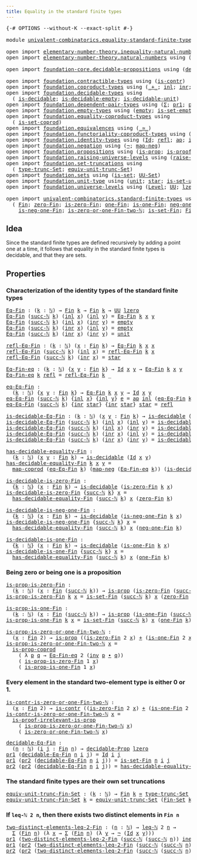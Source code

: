 ```yaml
---
title: Equality in the standard finite types
---
```


<pre class="Agda"><a id="63" class="Symbol">{-#</a> <a id="67" class="Keyword">OPTIONS</a> <a id="75" class="Pragma">--without-K</a> <a id="87" class="Pragma">--exact-split</a> <a id="101" class="Symbol">#-}</a>

<a id="106" class="Keyword">module</a> <a id="113" href="univalent-combinatorics.equality-standard-finite-types.html" class="Module">univalent-combinatorics.equality-standard-finite-types</a> <a id="168" class="Keyword">where</a>

<a id="175" class="Keyword">open</a> <a id="180" class="Keyword">import</a> <a id="187" href="elementary-number-theory.inequality-natural-numbers.html" class="Module">elementary-number-theory.inequality-natural-numbers</a> <a id="239" class="Keyword">using</a> <a id="245" class="Symbol">(</a><a id="246" href="elementary-number-theory.inequality-natural-numbers.html#1662" class="Function">leq-ℕ</a><a id="251" class="Symbol">)</a>
<a id="253" class="Keyword">open</a> <a id="258" class="Keyword">import</a> <a id="265" href="elementary-number-theory.natural-numbers.html" class="Module">elementary-number-theory.natural-numbers</a> <a id="306" class="Keyword">using</a> <a id="312" class="Symbol">(</a><a id="313" href="elementary-number-theory.natural-numbers.html#1530" class="Datatype">ℕ</a><a id="314" class="Symbol">;</a> <a id="316" href="elementary-number-theory.natural-numbers.html#1551" class="InductiveConstructor">zero-ℕ</a><a id="322" class="Symbol">;</a> <a id="324" href="elementary-number-theory.natural-numbers.html#1564" class="InductiveConstructor">succ-ℕ</a><a id="330" class="Symbol">)</a>

<a id="333" class="Keyword">open</a> <a id="338" class="Keyword">import</a> <a id="345" href="foundation-core.decidable-propositions.html" class="Module">foundation-core.decidable-propositions</a> <a id="384" class="Keyword">using</a> <a id="390" class="Symbol">(</a><a id="391" href="foundation-core.decidable-propositions.html#646" class="Function">decidable-Prop</a><a id="405" class="Symbol">)</a>

<a id="408" class="Keyword">open</a> <a id="413" class="Keyword">import</a> <a id="420" href="foundation.contractible-types.html" class="Module">foundation.contractible-types</a> <a id="450" class="Keyword">using</a> <a id="456" class="Symbol">(</a><a id="457" href="foundation-core.contractible-types.html#1006" class="Function">is-contr</a><a id="465" class="Symbol">)</a>
<a id="467" class="Keyword">open</a> <a id="472" class="Keyword">import</a> <a id="479" href="foundation.coproduct-types.html" class="Module">foundation.coproduct-types</a> <a id="506" class="Keyword">using</a> <a id="512" class="Symbol">(</a><a id="513" href="foundation.coproduct-types.html#1182" class="Datatype Operator">_+_</a><a id="516" class="Symbol">;</a> <a id="518" href="foundation.coproduct-types.html#1250" class="InductiveConstructor">inl</a><a id="521" class="Symbol">;</a> <a id="523" href="foundation.coproduct-types.html#1268" class="InductiveConstructor">inr</a><a id="526" class="Symbol">;</a> <a id="528" href="foundation.coproduct-types.html#5785" class="Function">is-prop-coprod</a><a id="542" class="Symbol">;</a> <a id="544" href="foundation.coproduct-types.html#2611" class="Function">neq-inr-inl</a><a id="555" class="Symbol">)</a>
<a id="557" class="Keyword">open</a> <a id="562" class="Keyword">import</a> <a id="569" href="foundation.decidable-types.html" class="Module">foundation.decidable-types</a> <a id="596" class="Keyword">using</a>
  <a id="604" class="Symbol">(</a> <a id="606" href="foundation.decidable-types.html#1915" class="Function">is-decidable</a><a id="618" class="Symbol">;</a> <a id="620" href="foundation.decidable-types.html#2804" class="Function">is-decidable-empty</a><a id="638" class="Symbol">;</a> <a id="640" href="foundation.decidable-types.html#2736" class="Function">is-decidable-unit</a><a id="657" class="Symbol">)</a>
<a id="659" class="Keyword">open</a> <a id="664" class="Keyword">import</a> <a id="671" href="foundation.dependent-pair-types.html" class="Module">foundation.dependent-pair-types</a> <a id="703" class="Keyword">using</a> <a id="709" class="Symbol">(</a><a id="710" href="foundation-core.dependent-pair-types.html#515" class="Record">Σ</a><a id="711" class="Symbol">;</a> <a id="713" href="foundation-core.dependent-pair-types.html#605" class="Field">pr1</a><a id="716" class="Symbol">;</a> <a id="718" href="foundation-core.dependent-pair-types.html#617" class="Field">pr2</a><a id="721" class="Symbol">)</a>
<a id="723" class="Keyword">open</a> <a id="728" class="Keyword">import</a> <a id="735" href="foundation.empty-types.html" class="Module">foundation.empty-types</a> <a id="758" class="Keyword">using</a> <a id="764" class="Symbol">(</a><a id="765" href="foundation-core.empty-types.html#1057" class="Datatype">empty</a><a id="770" class="Symbol">;</a> <a id="772" href="foundation-core.empty-types.html#2550" class="Function">is-set-empty</a><a id="784" class="Symbol">)</a>
<a id="786" class="Keyword">open</a> <a id="791" class="Keyword">import</a> <a id="798" href="foundation.equality-coproduct-types.html" class="Module">foundation.equality-coproduct-types</a> <a id="834" class="Keyword">using</a>
  <a id="842" class="Symbol">(</a> <a id="844" href="foundation.equality-coproduct-types.html#11062" class="Function">is-set-coprod</a><a id="857" class="Symbol">)</a>
<a id="859" class="Keyword">open</a> <a id="864" class="Keyword">import</a> <a id="871" href="foundation.equivalences.html" class="Module">foundation.equivalences</a> <a id="895" class="Keyword">using</a> <a id="901" class="Symbol">(</a><a id="902" href="foundation-core.equivalences.html#1621" class="Function Operator">_≃_</a><a id="905" class="Symbol">)</a>
<a id="907" class="Keyword">open</a> <a id="912" class="Keyword">import</a> <a id="919" href="foundation.functoriality-coproduct-types.html" class="Module">foundation.functoriality-coproduct-types</a> <a id="960" class="Keyword">using</a> <a id="966" class="Symbol">(</a><a id="967" href="foundation.functoriality-coproduct-types.html#2073" class="Function">map-coprod</a><a id="977" class="Symbol">)</a>
<a id="979" class="Keyword">open</a> <a id="984" class="Keyword">import</a> <a id="991" href="foundation.identity-types.html" class="Module">foundation.identity-types</a> <a id="1017" class="Keyword">using</a> <a id="1023" class="Symbol">(</a><a id="1024" href="foundation-core.identity-types.html#1767" class="Datatype">Id</a><a id="1026" class="Symbol">;</a> <a id="1028" href="foundation-core.identity-types.html#1820" class="InductiveConstructor">refl</a><a id="1032" class="Symbol">;</a> <a id="1034" href="foundation-core.identity-types.html#4003" class="Function">ap</a><a id="1036" class="Symbol">;</a> <a id="1038" href="foundation-core.identity-types.html#2729" class="Function">inv</a><a id="1041" class="Symbol">;</a> <a id="1043" href="foundation-core.identity-types.html#2425" class="Function Operator">_∙_</a><a id="1046" class="Symbol">)</a>
<a id="1048" class="Keyword">open</a> <a id="1053" class="Keyword">import</a> <a id="1060" href="foundation.negation.html" class="Module">foundation.negation</a> <a id="1080" class="Keyword">using</a> <a id="1086" class="Symbol">(</a><a id="1087" href="foundation-core.negation.html#465" class="Function">¬</a><a id="1088" class="Symbol">;</a> <a id="1090" href="foundation-core.negation.html#512" class="Function">map-neg</a><a id="1097" class="Symbol">)</a>
<a id="1099" class="Keyword">open</a> <a id="1104" class="Keyword">import</a> <a id="1111" href="foundation.propositions.html" class="Module">foundation.propositions</a> <a id="1135" class="Keyword">using</a> <a id="1141" class="Symbol">(</a><a id="1142" href="foundation-core.propositions.html#1309" class="Function">is-prop</a><a id="1149" class="Symbol">;</a> <a id="1151" href="foundation-core.propositions.html#3047" class="Function">is-proof-irrelevant-is-prop</a><a id="1178" class="Symbol">)</a>
<a id="1180" class="Keyword">open</a> <a id="1185" class="Keyword">import</a> <a id="1192" href="foundation.raising-universe-levels.html" class="Module">foundation.raising-universe-levels</a> <a id="1227" class="Keyword">using</a> <a id="1233" class="Symbol">(</a><a id="1234" href="foundation.raising-universe-levels.html#2149" class="Function">raise-Set</a><a id="1243" class="Symbol">)</a>
<a id="1245" class="Keyword">open</a> <a id="1250" class="Keyword">import</a> <a id="1257" href="foundation.set-truncations.html" class="Module">foundation.set-truncations</a> <a id="1284" class="Keyword">using</a>
  <a id="1292" class="Symbol">(</a> <a id="1294" href="foundation.set-truncations.html#4010" class="Function">type-trunc-Set</a><a id="1308" class="Symbol">;</a> <a id="1310" href="foundation.set-truncations.html#14197" class="Function">equiv-unit-trunc-Set</a><a id="1330" class="Symbol">)</a>
<a id="1332" class="Keyword">open</a> <a id="1337" class="Keyword">import</a> <a id="1344" href="foundation.sets.html" class="Module">foundation.sets</a> <a id="1360" class="Keyword">using</a> <a id="1366" class="Symbol">(</a><a id="1367" href="foundation-core.sets.html#1113" class="Function">is-set</a><a id="1373" class="Symbol">;</a> <a id="1375" href="foundation-core.sets.html#1190" class="Function">UU-Set</a><a id="1381" class="Symbol">)</a>
<a id="1383" class="Keyword">open</a> <a id="1388" class="Keyword">import</a> <a id="1395" href="foundation.unit-type.html" class="Module">foundation.unit-type</a> <a id="1416" class="Keyword">using</a> <a id="1422" class="Symbol">(</a><a id="1423" href="foundation.unit-type.html#1084" class="Datatype">unit</a><a id="1427" class="Symbol">;</a> <a id="1429" href="foundation.unit-type.html#1108" class="InductiveConstructor">star</a><a id="1433" class="Symbol">;</a> <a id="1435" href="foundation.unit-type.html#3103" class="Function">is-set-unit</a><a id="1446" class="Symbol">)</a>
<a id="1448" class="Keyword">open</a> <a id="1453" class="Keyword">import</a> <a id="1460" href="foundation.universe-levels.html" class="Module">foundation.universe-levels</a> <a id="1487" class="Keyword">using</a> <a id="1493" class="Symbol">(</a><a id="1494" href="Agda.Primitive.html#597" class="Postulate">Level</a><a id="1499" class="Symbol">;</a> <a id="1501" href="foundation-core.universe-levels.html#235" class="Primitive">UU</a><a id="1503" class="Symbol">;</a> <a id="1505" href="Agda.Primitive.html#764" class="Primitive">lzero</a><a id="1510" class="Symbol">)</a>

<a id="1513" class="Keyword">open</a> <a id="1518" class="Keyword">import</a> <a id="1525" href="univalent-combinatorics.standard-finite-types.html" class="Module">univalent-combinatorics.standard-finite-types</a> <a id="1571" class="Keyword">using</a>
  <a id="1579" class="Symbol">(</a> <a id="1581" href="univalent-combinatorics.standard-finite-types.html#2393" class="Function">Fin</a><a id="1584" class="Symbol">;</a> <a id="1586" href="univalent-combinatorics.standard-finite-types.html#6792" class="Function">zero-Fin</a><a id="1594" class="Symbol">;</a> <a id="1596" href="univalent-combinatorics.standard-finite-types.html#6895" class="Function">is-zero-Fin</a><a id="1607" class="Symbol">;</a> <a id="1609" href="univalent-combinatorics.standard-finite-types.html#8190" class="Function">one-Fin</a><a id="1616" class="Symbol">;</a> <a id="1618" href="univalent-combinatorics.standard-finite-types.html#8271" class="Function">is-one-Fin</a><a id="1628" class="Symbol">;</a> <a id="1630" href="univalent-combinatorics.standard-finite-types.html#2712" class="Function">neg-one-Fin</a><a id="1641" class="Symbol">;</a>
    <a id="1647" href="univalent-combinatorics.standard-finite-types.html#2777" class="Function">is-neg-one-Fin</a><a id="1661" class="Symbol">;</a> <a id="1663" href="univalent-combinatorics.standard-finite-types.html#8355" class="Function">is-zero-or-one-Fin-two-ℕ</a><a id="1687" class="Symbol">;</a> <a id="1689" href="univalent-combinatorics.standard-finite-types.html#2442" class="Function">is-set-Fin</a><a id="1699" class="Symbol">;</a> <a id="1701" href="univalent-combinatorics.standard-finite-types.html#2285" class="Function">Fin-Set</a><a id="1708" class="Symbol">)</a>
</pre>
## Idea

Since the standard finite types are defined recursively by adding a point one at a time, it follows that equality in the standard finite types is decidable, and that they are sets.

## Properties

### Characterization of the identity types of the standard finite types

<pre class="Agda"><a id="Eq-Fin"></a><a id="2002" href="univalent-combinatorics.equality-standard-finite-types.html#2002" class="Function">Eq-Fin</a> <a id="2009" class="Symbol">:</a> <a id="2011" class="Symbol">(</a><a id="2012" href="univalent-combinatorics.equality-standard-finite-types.html#2012" class="Bound">k</a> <a id="2014" class="Symbol">:</a> <a id="2016" href="elementary-number-theory.natural-numbers.html#1530" class="Datatype">ℕ</a><a id="2017" class="Symbol">)</a> <a id="2019" class="Symbol">→</a> <a id="2021" href="univalent-combinatorics.standard-finite-types.html#2393" class="Function">Fin</a> <a id="2025" href="univalent-combinatorics.equality-standard-finite-types.html#2012" class="Bound">k</a> <a id="2027" class="Symbol">→</a> <a id="2029" href="univalent-combinatorics.standard-finite-types.html#2393" class="Function">Fin</a> <a id="2033" href="univalent-combinatorics.equality-standard-finite-types.html#2012" class="Bound">k</a> <a id="2035" class="Symbol">→</a> <a id="2037" href="foundation-core.universe-levels.html#235" class="Primitive">UU</a> <a id="2040" href="Agda.Primitive.html#764" class="Primitive">lzero</a>
<a id="2046" href="univalent-combinatorics.equality-standard-finite-types.html#2002" class="Function">Eq-Fin</a> <a id="2053" class="Symbol">(</a><a id="2054" href="elementary-number-theory.natural-numbers.html#1564" class="InductiveConstructor">succ-ℕ</a> <a id="2061" href="univalent-combinatorics.equality-standard-finite-types.html#2061" class="Bound">k</a><a id="2062" class="Symbol">)</a> <a id="2064" class="Symbol">(</a><a id="2065" href="foundation.coproduct-types.html#1250" class="InductiveConstructor">inl</a> <a id="2069" href="univalent-combinatorics.equality-standard-finite-types.html#2069" class="Bound">x</a><a id="2070" class="Symbol">)</a> <a id="2072" class="Symbol">(</a><a id="2073" href="foundation.coproduct-types.html#1250" class="InductiveConstructor">inl</a> <a id="2077" href="univalent-combinatorics.equality-standard-finite-types.html#2077" class="Bound">y</a><a id="2078" class="Symbol">)</a> <a id="2080" class="Symbol">=</a> <a id="2082" href="univalent-combinatorics.equality-standard-finite-types.html#2002" class="Function">Eq-Fin</a> <a id="2089" href="univalent-combinatorics.equality-standard-finite-types.html#2061" class="Bound">k</a> <a id="2091" href="univalent-combinatorics.equality-standard-finite-types.html#2069" class="Bound">x</a> <a id="2093" href="univalent-combinatorics.equality-standard-finite-types.html#2077" class="Bound">y</a>
<a id="2095" href="univalent-combinatorics.equality-standard-finite-types.html#2002" class="Function">Eq-Fin</a> <a id="2102" class="Symbol">(</a><a id="2103" href="elementary-number-theory.natural-numbers.html#1564" class="InductiveConstructor">succ-ℕ</a> <a id="2110" href="univalent-combinatorics.equality-standard-finite-types.html#2110" class="Bound">k</a><a id="2111" class="Symbol">)</a> <a id="2113" class="Symbol">(</a><a id="2114" href="foundation.coproduct-types.html#1250" class="InductiveConstructor">inl</a> <a id="2118" href="univalent-combinatorics.equality-standard-finite-types.html#2118" class="Bound">x</a><a id="2119" class="Symbol">)</a> <a id="2121" class="Symbol">(</a><a id="2122" href="foundation.coproduct-types.html#1268" class="InductiveConstructor">inr</a> <a id="2126" href="univalent-combinatorics.equality-standard-finite-types.html#2126" class="Bound">y</a><a id="2127" class="Symbol">)</a> <a id="2129" class="Symbol">=</a> <a id="2131" href="foundation-core.empty-types.html#1057" class="Datatype">empty</a>
<a id="2137" href="univalent-combinatorics.equality-standard-finite-types.html#2002" class="Function">Eq-Fin</a> <a id="2144" class="Symbol">(</a><a id="2145" href="elementary-number-theory.natural-numbers.html#1564" class="InductiveConstructor">succ-ℕ</a> <a id="2152" href="univalent-combinatorics.equality-standard-finite-types.html#2152" class="Bound">k</a><a id="2153" class="Symbol">)</a> <a id="2155" class="Symbol">(</a><a id="2156" href="foundation.coproduct-types.html#1268" class="InductiveConstructor">inr</a> <a id="2160" href="univalent-combinatorics.equality-standard-finite-types.html#2160" class="Bound">x</a><a id="2161" class="Symbol">)</a> <a id="2163" class="Symbol">(</a><a id="2164" href="foundation.coproduct-types.html#1250" class="InductiveConstructor">inl</a> <a id="2168" href="univalent-combinatorics.equality-standard-finite-types.html#2168" class="Bound">y</a><a id="2169" class="Symbol">)</a> <a id="2171" class="Symbol">=</a> <a id="2173" href="foundation-core.empty-types.html#1057" class="Datatype">empty</a>
<a id="2179" href="univalent-combinatorics.equality-standard-finite-types.html#2002" class="Function">Eq-Fin</a> <a id="2186" class="Symbol">(</a><a id="2187" href="elementary-number-theory.natural-numbers.html#1564" class="InductiveConstructor">succ-ℕ</a> <a id="2194" href="univalent-combinatorics.equality-standard-finite-types.html#2194" class="Bound">k</a><a id="2195" class="Symbol">)</a> <a id="2197" class="Symbol">(</a><a id="2198" href="foundation.coproduct-types.html#1268" class="InductiveConstructor">inr</a> <a id="2202" href="univalent-combinatorics.equality-standard-finite-types.html#2202" class="Bound">x</a><a id="2203" class="Symbol">)</a> <a id="2205" class="Symbol">(</a><a id="2206" href="foundation.coproduct-types.html#1268" class="InductiveConstructor">inr</a> <a id="2210" href="univalent-combinatorics.equality-standard-finite-types.html#2210" class="Bound">y</a><a id="2211" class="Symbol">)</a> <a id="2213" class="Symbol">=</a> <a id="2215" href="foundation.unit-type.html#1084" class="Datatype">unit</a>

<a id="refl-Eq-Fin"></a><a id="2221" href="univalent-combinatorics.equality-standard-finite-types.html#2221" class="Function">refl-Eq-Fin</a> <a id="2233" class="Symbol">:</a> <a id="2235" class="Symbol">(</a><a id="2236" href="univalent-combinatorics.equality-standard-finite-types.html#2236" class="Bound">k</a> <a id="2238" class="Symbol">:</a> <a id="2240" href="elementary-number-theory.natural-numbers.html#1530" class="Datatype">ℕ</a><a id="2241" class="Symbol">)</a> <a id="2243" class="Symbol">(</a><a id="2244" href="univalent-combinatorics.equality-standard-finite-types.html#2244" class="Bound">x</a> <a id="2246" class="Symbol">:</a> <a id="2248" href="univalent-combinatorics.standard-finite-types.html#2393" class="Function">Fin</a> <a id="2252" href="univalent-combinatorics.equality-standard-finite-types.html#2236" class="Bound">k</a><a id="2253" class="Symbol">)</a> <a id="2255" class="Symbol">→</a> <a id="2257" href="univalent-combinatorics.equality-standard-finite-types.html#2002" class="Function">Eq-Fin</a> <a id="2264" href="univalent-combinatorics.equality-standard-finite-types.html#2236" class="Bound">k</a> <a id="2266" href="univalent-combinatorics.equality-standard-finite-types.html#2244" class="Bound">x</a> <a id="2268" href="univalent-combinatorics.equality-standard-finite-types.html#2244" class="Bound">x</a>
<a id="2270" href="univalent-combinatorics.equality-standard-finite-types.html#2221" class="Function">refl-Eq-Fin</a> <a id="2282" class="Symbol">(</a><a id="2283" href="elementary-number-theory.natural-numbers.html#1564" class="InductiveConstructor">succ-ℕ</a> <a id="2290" href="univalent-combinatorics.equality-standard-finite-types.html#2290" class="Bound">k</a><a id="2291" class="Symbol">)</a> <a id="2293" class="Symbol">(</a><a id="2294" href="foundation.coproduct-types.html#1250" class="InductiveConstructor">inl</a> <a id="2298" href="univalent-combinatorics.equality-standard-finite-types.html#2298" class="Bound">x</a><a id="2299" class="Symbol">)</a> <a id="2301" class="Symbol">=</a> <a id="2303" href="univalent-combinatorics.equality-standard-finite-types.html#2221" class="Function">refl-Eq-Fin</a> <a id="2315" href="univalent-combinatorics.equality-standard-finite-types.html#2290" class="Bound">k</a> <a id="2317" href="univalent-combinatorics.equality-standard-finite-types.html#2298" class="Bound">x</a>
<a id="2319" href="univalent-combinatorics.equality-standard-finite-types.html#2221" class="Function">refl-Eq-Fin</a> <a id="2331" class="Symbol">(</a><a id="2332" href="elementary-number-theory.natural-numbers.html#1564" class="InductiveConstructor">succ-ℕ</a> <a id="2339" href="univalent-combinatorics.equality-standard-finite-types.html#2339" class="Bound">k</a><a id="2340" class="Symbol">)</a> <a id="2342" class="Symbol">(</a><a id="2343" href="foundation.coproduct-types.html#1268" class="InductiveConstructor">inr</a> <a id="2347" href="univalent-combinatorics.equality-standard-finite-types.html#2347" class="Bound">x</a><a id="2348" class="Symbol">)</a> <a id="2350" class="Symbol">=</a> <a id="2352" href="foundation.unit-type.html#1108" class="InductiveConstructor">star</a>

<a id="Eq-Fin-eq"></a><a id="2358" href="univalent-combinatorics.equality-standard-finite-types.html#2358" class="Function">Eq-Fin-eq</a> <a id="2368" class="Symbol">:</a> <a id="2370" class="Symbol">(</a><a id="2371" href="univalent-combinatorics.equality-standard-finite-types.html#2371" class="Bound">k</a> <a id="2373" class="Symbol">:</a> <a id="2375" href="elementary-number-theory.natural-numbers.html#1530" class="Datatype">ℕ</a><a id="2376" class="Symbol">)</a> <a id="2378" class="Symbol">{</a><a id="2379" href="univalent-combinatorics.equality-standard-finite-types.html#2379" class="Bound">x</a> <a id="2381" href="univalent-combinatorics.equality-standard-finite-types.html#2381" class="Bound">y</a> <a id="2383" class="Symbol">:</a> <a id="2385" href="univalent-combinatorics.standard-finite-types.html#2393" class="Function">Fin</a> <a id="2389" href="univalent-combinatorics.equality-standard-finite-types.html#2371" class="Bound">k</a><a id="2390" class="Symbol">}</a> <a id="2392" class="Symbol">→</a> <a id="2394" href="foundation-core.identity-types.html#1767" class="Datatype">Id</a> <a id="2397" href="univalent-combinatorics.equality-standard-finite-types.html#2379" class="Bound">x</a> <a id="2399" href="univalent-combinatorics.equality-standard-finite-types.html#2381" class="Bound">y</a> <a id="2401" class="Symbol">→</a> <a id="2403" href="univalent-combinatorics.equality-standard-finite-types.html#2002" class="Function">Eq-Fin</a> <a id="2410" href="univalent-combinatorics.equality-standard-finite-types.html#2371" class="Bound">k</a> <a id="2412" href="univalent-combinatorics.equality-standard-finite-types.html#2379" class="Bound">x</a> <a id="2414" href="univalent-combinatorics.equality-standard-finite-types.html#2381" class="Bound">y</a>
<a id="2416" href="univalent-combinatorics.equality-standard-finite-types.html#2358" class="Function">Eq-Fin-eq</a> <a id="2426" href="univalent-combinatorics.equality-standard-finite-types.html#2426" class="Bound">k</a> <a id="2428" href="foundation-core.identity-types.html#1820" class="InductiveConstructor">refl</a> <a id="2433" class="Symbol">=</a> <a id="2435" href="univalent-combinatorics.equality-standard-finite-types.html#2221" class="Function">refl-Eq-Fin</a> <a id="2447" href="univalent-combinatorics.equality-standard-finite-types.html#2426" class="Bound">k</a> <a id="2449" class="Symbol">_</a>

<a id="eq-Eq-Fin"></a><a id="2452" href="univalent-combinatorics.equality-standard-finite-types.html#2452" class="Function">eq-Eq-Fin</a> <a id="2462" class="Symbol">:</a>
  <a id="2466" class="Symbol">(</a><a id="2467" href="univalent-combinatorics.equality-standard-finite-types.html#2467" class="Bound">k</a> <a id="2469" class="Symbol">:</a> <a id="2471" href="elementary-number-theory.natural-numbers.html#1530" class="Datatype">ℕ</a><a id="2472" class="Symbol">)</a> <a id="2474" class="Symbol">{</a><a id="2475" href="univalent-combinatorics.equality-standard-finite-types.html#2475" class="Bound">x</a> <a id="2477" href="univalent-combinatorics.equality-standard-finite-types.html#2477" class="Bound">y</a> <a id="2479" class="Symbol">:</a> <a id="2481" href="univalent-combinatorics.standard-finite-types.html#2393" class="Function">Fin</a> <a id="2485" href="univalent-combinatorics.equality-standard-finite-types.html#2467" class="Bound">k</a><a id="2486" class="Symbol">}</a> <a id="2488" class="Symbol">→</a> <a id="2490" href="univalent-combinatorics.equality-standard-finite-types.html#2002" class="Function">Eq-Fin</a> <a id="2497" href="univalent-combinatorics.equality-standard-finite-types.html#2467" class="Bound">k</a> <a id="2499" href="univalent-combinatorics.equality-standard-finite-types.html#2475" class="Bound">x</a> <a id="2501" href="univalent-combinatorics.equality-standard-finite-types.html#2477" class="Bound">y</a> <a id="2503" class="Symbol">→</a> <a id="2505" href="foundation-core.identity-types.html#1767" class="Datatype">Id</a> <a id="2508" href="univalent-combinatorics.equality-standard-finite-types.html#2475" class="Bound">x</a> <a id="2510" href="univalent-combinatorics.equality-standard-finite-types.html#2477" class="Bound">y</a>
<a id="2512" href="univalent-combinatorics.equality-standard-finite-types.html#2452" class="Function">eq-Eq-Fin</a> <a id="2522" class="Symbol">(</a><a id="2523" href="elementary-number-theory.natural-numbers.html#1564" class="InductiveConstructor">succ-ℕ</a> <a id="2530" href="univalent-combinatorics.equality-standard-finite-types.html#2530" class="Bound">k</a><a id="2531" class="Symbol">)</a> <a id="2533" class="Symbol">{</a><a id="2534" href="foundation.coproduct-types.html#1250" class="InductiveConstructor">inl</a> <a id="2538" href="univalent-combinatorics.equality-standard-finite-types.html#2538" class="Bound">x</a><a id="2539" class="Symbol">}</a> <a id="2541" class="Symbol">{</a><a id="2542" href="foundation.coproduct-types.html#1250" class="InductiveConstructor">inl</a> <a id="2546" href="univalent-combinatorics.equality-standard-finite-types.html#2546" class="Bound">y</a><a id="2547" class="Symbol">}</a> <a id="2549" href="univalent-combinatorics.equality-standard-finite-types.html#2549" class="Bound">e</a> <a id="2551" class="Symbol">=</a> <a id="2553" href="foundation-core.identity-types.html#4003" class="Function">ap</a> <a id="2556" href="foundation.coproduct-types.html#1250" class="InductiveConstructor">inl</a> <a id="2560" class="Symbol">(</a><a id="2561" href="univalent-combinatorics.equality-standard-finite-types.html#2452" class="Function">eq-Eq-Fin</a> <a id="2571" href="univalent-combinatorics.equality-standard-finite-types.html#2530" class="Bound">k</a> <a id="2573" href="univalent-combinatorics.equality-standard-finite-types.html#2549" class="Bound">e</a><a id="2574" class="Symbol">)</a>
<a id="2576" href="univalent-combinatorics.equality-standard-finite-types.html#2452" class="Function">eq-Eq-Fin</a> <a id="2586" class="Symbol">(</a><a id="2587" href="elementary-number-theory.natural-numbers.html#1564" class="InductiveConstructor">succ-ℕ</a> <a id="2594" href="univalent-combinatorics.equality-standard-finite-types.html#2594" class="Bound">k</a><a id="2595" class="Symbol">)</a> <a id="2597" class="Symbol">{</a><a id="2598" href="foundation.coproduct-types.html#1268" class="InductiveConstructor">inr</a> <a id="2602" href="foundation.unit-type.html#1108" class="InductiveConstructor">star</a><a id="2606" class="Symbol">}</a> <a id="2608" class="Symbol">{</a><a id="2609" href="foundation.coproduct-types.html#1268" class="InductiveConstructor">inr</a> <a id="2613" href="foundation.unit-type.html#1108" class="InductiveConstructor">star</a><a id="2617" class="Symbol">}</a> <a id="2619" href="foundation.unit-type.html#1108" class="InductiveConstructor">star</a> <a id="2624" class="Symbol">=</a> <a id="2626" href="foundation-core.identity-types.html#1820" class="InductiveConstructor">refl</a>

<a id="is-decidable-Eq-Fin"></a><a id="2632" href="univalent-combinatorics.equality-standard-finite-types.html#2632" class="Function">is-decidable-Eq-Fin</a> <a id="2652" class="Symbol">:</a> <a id="2654" class="Symbol">(</a><a id="2655" href="univalent-combinatorics.equality-standard-finite-types.html#2655" class="Bound">k</a> <a id="2657" class="Symbol">:</a> <a id="2659" href="elementary-number-theory.natural-numbers.html#1530" class="Datatype">ℕ</a><a id="2660" class="Symbol">)</a> <a id="2662" class="Symbol">(</a><a id="2663" href="univalent-combinatorics.equality-standard-finite-types.html#2663" class="Bound">x</a> <a id="2665" href="univalent-combinatorics.equality-standard-finite-types.html#2665" class="Bound">y</a> <a id="2667" class="Symbol">:</a> <a id="2669" href="univalent-combinatorics.standard-finite-types.html#2393" class="Function">Fin</a> <a id="2673" href="univalent-combinatorics.equality-standard-finite-types.html#2655" class="Bound">k</a><a id="2674" class="Symbol">)</a> <a id="2676" class="Symbol">→</a> <a id="2678" href="foundation.decidable-types.html#1915" class="Function">is-decidable</a> <a id="2691" class="Symbol">(</a><a id="2692" href="univalent-combinatorics.equality-standard-finite-types.html#2002" class="Function">Eq-Fin</a> <a id="2699" href="univalent-combinatorics.equality-standard-finite-types.html#2655" class="Bound">k</a> <a id="2701" href="univalent-combinatorics.equality-standard-finite-types.html#2663" class="Bound">x</a> <a id="2703" href="univalent-combinatorics.equality-standard-finite-types.html#2665" class="Bound">y</a><a id="2704" class="Symbol">)</a>
<a id="2706" href="univalent-combinatorics.equality-standard-finite-types.html#2632" class="Function">is-decidable-Eq-Fin</a> <a id="2726" class="Symbol">(</a><a id="2727" href="elementary-number-theory.natural-numbers.html#1564" class="InductiveConstructor">succ-ℕ</a> <a id="2734" href="univalent-combinatorics.equality-standard-finite-types.html#2734" class="Bound">k</a><a id="2735" class="Symbol">)</a> <a id="2737" class="Symbol">(</a><a id="2738" href="foundation.coproduct-types.html#1250" class="InductiveConstructor">inl</a> <a id="2742" href="univalent-combinatorics.equality-standard-finite-types.html#2742" class="Bound">x</a><a id="2743" class="Symbol">)</a> <a id="2745" class="Symbol">(</a><a id="2746" href="foundation.coproduct-types.html#1250" class="InductiveConstructor">inl</a> <a id="2750" href="univalent-combinatorics.equality-standard-finite-types.html#2750" class="Bound">y</a><a id="2751" class="Symbol">)</a> <a id="2753" class="Symbol">=</a> <a id="2755" href="univalent-combinatorics.equality-standard-finite-types.html#2632" class="Function">is-decidable-Eq-Fin</a> <a id="2775" href="univalent-combinatorics.equality-standard-finite-types.html#2734" class="Bound">k</a> <a id="2777" href="univalent-combinatorics.equality-standard-finite-types.html#2742" class="Bound">x</a> <a id="2779" href="univalent-combinatorics.equality-standard-finite-types.html#2750" class="Bound">y</a>
<a id="2781" href="univalent-combinatorics.equality-standard-finite-types.html#2632" class="Function">is-decidable-Eq-Fin</a> <a id="2801" class="Symbol">(</a><a id="2802" href="elementary-number-theory.natural-numbers.html#1564" class="InductiveConstructor">succ-ℕ</a> <a id="2809" href="univalent-combinatorics.equality-standard-finite-types.html#2809" class="Bound">k</a><a id="2810" class="Symbol">)</a> <a id="2812" class="Symbol">(</a><a id="2813" href="foundation.coproduct-types.html#1250" class="InductiveConstructor">inl</a> <a id="2817" href="univalent-combinatorics.equality-standard-finite-types.html#2817" class="Bound">x</a><a id="2818" class="Symbol">)</a> <a id="2820" class="Symbol">(</a><a id="2821" href="foundation.coproduct-types.html#1268" class="InductiveConstructor">inr</a> <a id="2825" href="univalent-combinatorics.equality-standard-finite-types.html#2825" class="Bound">y</a><a id="2826" class="Symbol">)</a> <a id="2828" class="Symbol">=</a> <a id="2830" href="foundation.decidable-types.html#2804" class="Function">is-decidable-empty</a>
<a id="2849" href="univalent-combinatorics.equality-standard-finite-types.html#2632" class="Function">is-decidable-Eq-Fin</a> <a id="2869" class="Symbol">(</a><a id="2870" href="elementary-number-theory.natural-numbers.html#1564" class="InductiveConstructor">succ-ℕ</a> <a id="2877" href="univalent-combinatorics.equality-standard-finite-types.html#2877" class="Bound">k</a><a id="2878" class="Symbol">)</a> <a id="2880" class="Symbol">(</a><a id="2881" href="foundation.coproduct-types.html#1268" class="InductiveConstructor">inr</a> <a id="2885" href="univalent-combinatorics.equality-standard-finite-types.html#2885" class="Bound">x</a><a id="2886" class="Symbol">)</a> <a id="2888" class="Symbol">(</a><a id="2889" href="foundation.coproduct-types.html#1250" class="InductiveConstructor">inl</a> <a id="2893" href="univalent-combinatorics.equality-standard-finite-types.html#2893" class="Bound">y</a><a id="2894" class="Symbol">)</a> <a id="2896" class="Symbol">=</a> <a id="2898" href="foundation.decidable-types.html#2804" class="Function">is-decidable-empty</a>
<a id="2917" href="univalent-combinatorics.equality-standard-finite-types.html#2632" class="Function">is-decidable-Eq-Fin</a> <a id="2937" class="Symbol">(</a><a id="2938" href="elementary-number-theory.natural-numbers.html#1564" class="InductiveConstructor">succ-ℕ</a> <a id="2945" href="univalent-combinatorics.equality-standard-finite-types.html#2945" class="Bound">k</a><a id="2946" class="Symbol">)</a> <a id="2948" class="Symbol">(</a><a id="2949" href="foundation.coproduct-types.html#1268" class="InductiveConstructor">inr</a> <a id="2953" href="univalent-combinatorics.equality-standard-finite-types.html#2953" class="Bound">x</a><a id="2954" class="Symbol">)</a> <a id="2956" class="Symbol">(</a><a id="2957" href="foundation.coproduct-types.html#1268" class="InductiveConstructor">inr</a> <a id="2961" href="univalent-combinatorics.equality-standard-finite-types.html#2961" class="Bound">y</a><a id="2962" class="Symbol">)</a> <a id="2964" class="Symbol">=</a> <a id="2966" href="foundation.decidable-types.html#2736" class="Function">is-decidable-unit</a>

<a id="has-decidable-equality-Fin"></a><a id="2985" href="univalent-combinatorics.equality-standard-finite-types.html#2985" class="Function">has-decidable-equality-Fin</a> <a id="3012" class="Symbol">:</a>
  <a id="3016" class="Symbol">(</a><a id="3017" href="univalent-combinatorics.equality-standard-finite-types.html#3017" class="Bound">k</a> <a id="3019" class="Symbol">:</a> <a id="3021" href="elementary-number-theory.natural-numbers.html#1530" class="Datatype">ℕ</a><a id="3022" class="Symbol">)</a> <a id="3024" class="Symbol">(</a><a id="3025" href="univalent-combinatorics.equality-standard-finite-types.html#3025" class="Bound">x</a> <a id="3027" href="univalent-combinatorics.equality-standard-finite-types.html#3027" class="Bound">y</a> <a id="3029" class="Symbol">:</a> <a id="3031" href="univalent-combinatorics.standard-finite-types.html#2393" class="Function">Fin</a> <a id="3035" href="univalent-combinatorics.equality-standard-finite-types.html#3017" class="Bound">k</a><a id="3036" class="Symbol">)</a> <a id="3038" class="Symbol">→</a> <a id="3040" href="foundation.decidable-types.html#1915" class="Function">is-decidable</a> <a id="3053" class="Symbol">(</a><a id="3054" href="foundation-core.identity-types.html#1767" class="Datatype">Id</a> <a id="3057" href="univalent-combinatorics.equality-standard-finite-types.html#3025" class="Bound">x</a> <a id="3059" href="univalent-combinatorics.equality-standard-finite-types.html#3027" class="Bound">y</a><a id="3060" class="Symbol">)</a>
<a id="3062" href="univalent-combinatorics.equality-standard-finite-types.html#2985" class="Function">has-decidable-equality-Fin</a> <a id="3089" href="univalent-combinatorics.equality-standard-finite-types.html#3089" class="Bound">k</a> <a id="3091" href="univalent-combinatorics.equality-standard-finite-types.html#3091" class="Bound">x</a> <a id="3093" href="univalent-combinatorics.equality-standard-finite-types.html#3093" class="Bound">y</a> <a id="3095" class="Symbol">=</a>
  <a id="3099" href="foundation.functoriality-coproduct-types.html#2073" class="Function">map-coprod</a> <a id="3110" class="Symbol">(</a><a id="3111" href="univalent-combinatorics.equality-standard-finite-types.html#2452" class="Function">eq-Eq-Fin</a> <a id="3121" href="univalent-combinatorics.equality-standard-finite-types.html#3089" class="Bound">k</a><a id="3122" class="Symbol">)</a> <a id="3124" class="Symbol">(</a><a id="3125" href="foundation-core.negation.html#512" class="Function">map-neg</a> <a id="3133" class="Symbol">(</a><a id="3134" href="univalent-combinatorics.equality-standard-finite-types.html#2358" class="Function">Eq-Fin-eq</a> <a id="3144" href="univalent-combinatorics.equality-standard-finite-types.html#3089" class="Bound">k</a><a id="3145" class="Symbol">))</a> <a id="3148" class="Symbol">(</a><a id="3149" href="univalent-combinatorics.equality-standard-finite-types.html#2632" class="Function">is-decidable-Eq-Fin</a> <a id="3169" href="univalent-combinatorics.equality-standard-finite-types.html#3089" class="Bound">k</a> <a id="3171" href="univalent-combinatorics.equality-standard-finite-types.html#3091" class="Bound">x</a> <a id="3173" href="univalent-combinatorics.equality-standard-finite-types.html#3093" class="Bound">y</a><a id="3174" class="Symbol">)</a>

<a id="is-decidable-is-zero-Fin"></a><a id="3177" href="univalent-combinatorics.equality-standard-finite-types.html#3177" class="Function">is-decidable-is-zero-Fin</a> <a id="3202" class="Symbol">:</a>
  <a id="3206" class="Symbol">{</a><a id="3207" href="univalent-combinatorics.equality-standard-finite-types.html#3207" class="Bound">k</a> <a id="3209" class="Symbol">:</a> <a id="3211" href="elementary-number-theory.natural-numbers.html#1530" class="Datatype">ℕ</a><a id="3212" class="Symbol">}</a> <a id="3214" class="Symbol">(</a><a id="3215" href="univalent-combinatorics.equality-standard-finite-types.html#3215" class="Bound">x</a> <a id="3217" class="Symbol">:</a> <a id="3219" href="univalent-combinatorics.standard-finite-types.html#2393" class="Function">Fin</a> <a id="3223" href="univalent-combinatorics.equality-standard-finite-types.html#3207" class="Bound">k</a><a id="3224" class="Symbol">)</a> <a id="3226" class="Symbol">→</a> <a id="3228" href="foundation.decidable-types.html#1915" class="Function">is-decidable</a> <a id="3241" class="Symbol">(</a><a id="3242" href="univalent-combinatorics.standard-finite-types.html#6895" class="Function">is-zero-Fin</a> <a id="3254" href="univalent-combinatorics.equality-standard-finite-types.html#3207" class="Bound">k</a> <a id="3256" href="univalent-combinatorics.equality-standard-finite-types.html#3215" class="Bound">x</a><a id="3257" class="Symbol">)</a>
<a id="3259" href="univalent-combinatorics.equality-standard-finite-types.html#3177" class="Function">is-decidable-is-zero-Fin</a> <a id="3284" class="Symbol">{</a><a id="3285" href="elementary-number-theory.natural-numbers.html#1564" class="InductiveConstructor">succ-ℕ</a> <a id="3292" href="univalent-combinatorics.equality-standard-finite-types.html#3292" class="Bound">k</a><a id="3293" class="Symbol">}</a> <a id="3295" href="univalent-combinatorics.equality-standard-finite-types.html#3295" class="Bound">x</a> <a id="3297" class="Symbol">=</a>
  <a id="3301" href="univalent-combinatorics.equality-standard-finite-types.html#2985" class="Function">has-decidable-equality-Fin</a> <a id="3328" class="Symbol">(</a><a id="3329" href="elementary-number-theory.natural-numbers.html#1564" class="InductiveConstructor">succ-ℕ</a> <a id="3336" href="univalent-combinatorics.equality-standard-finite-types.html#3292" class="Bound">k</a><a id="3337" class="Symbol">)</a> <a id="3339" href="univalent-combinatorics.equality-standard-finite-types.html#3295" class="Bound">x</a> <a id="3341" class="Symbol">(</a><a id="3342" href="univalent-combinatorics.standard-finite-types.html#6792" class="Function">zero-Fin</a> <a id="3351" href="univalent-combinatorics.equality-standard-finite-types.html#3292" class="Bound">k</a><a id="3352" class="Symbol">)</a>

<a id="is-decidable-is-neg-one-Fin"></a><a id="3355" href="univalent-combinatorics.equality-standard-finite-types.html#3355" class="Function">is-decidable-is-neg-one-Fin</a> <a id="3383" class="Symbol">:</a>
  <a id="3387" class="Symbol">{</a><a id="3388" href="univalent-combinatorics.equality-standard-finite-types.html#3388" class="Bound">k</a> <a id="3390" class="Symbol">:</a> <a id="3392" href="elementary-number-theory.natural-numbers.html#1530" class="Datatype">ℕ</a><a id="3393" class="Symbol">}</a> <a id="3395" class="Symbol">(</a><a id="3396" href="univalent-combinatorics.equality-standard-finite-types.html#3396" class="Bound">x</a> <a id="3398" class="Symbol">:</a> <a id="3400" href="univalent-combinatorics.standard-finite-types.html#2393" class="Function">Fin</a> <a id="3404" href="univalent-combinatorics.equality-standard-finite-types.html#3388" class="Bound">k</a><a id="3405" class="Symbol">)</a> <a id="3407" class="Symbol">→</a> <a id="3409" href="foundation.decidable-types.html#1915" class="Function">is-decidable</a> <a id="3422" class="Symbol">(</a><a id="3423" href="univalent-combinatorics.standard-finite-types.html#2777" class="Function">is-neg-one-Fin</a> <a id="3438" href="univalent-combinatorics.equality-standard-finite-types.html#3388" class="Bound">k</a> <a id="3440" href="univalent-combinatorics.equality-standard-finite-types.html#3396" class="Bound">x</a><a id="3441" class="Symbol">)</a>
<a id="3443" href="univalent-combinatorics.equality-standard-finite-types.html#3355" class="Function">is-decidable-is-neg-one-Fin</a> <a id="3471" class="Symbol">{</a><a id="3472" href="elementary-number-theory.natural-numbers.html#1564" class="InductiveConstructor">succ-ℕ</a> <a id="3479" href="univalent-combinatorics.equality-standard-finite-types.html#3479" class="Bound">k</a><a id="3480" class="Symbol">}</a> <a id="3482" href="univalent-combinatorics.equality-standard-finite-types.html#3482" class="Bound">x</a> <a id="3484" class="Symbol">=</a>
  <a id="3488" href="univalent-combinatorics.equality-standard-finite-types.html#2985" class="Function">has-decidable-equality-Fin</a> <a id="3515" class="Symbol">(</a><a id="3516" href="elementary-number-theory.natural-numbers.html#1564" class="InductiveConstructor">succ-ℕ</a> <a id="3523" href="univalent-combinatorics.equality-standard-finite-types.html#3479" class="Bound">k</a><a id="3524" class="Symbol">)</a> <a id="3526" href="univalent-combinatorics.equality-standard-finite-types.html#3482" class="Bound">x</a> <a id="3528" class="Symbol">(</a><a id="3529" href="univalent-combinatorics.standard-finite-types.html#2712" class="Function">neg-one-Fin</a> <a id="3541" href="univalent-combinatorics.equality-standard-finite-types.html#3479" class="Bound">k</a><a id="3542" class="Symbol">)</a>

<a id="is-decidable-is-one-Fin"></a><a id="3545" href="univalent-combinatorics.equality-standard-finite-types.html#3545" class="Function">is-decidable-is-one-Fin</a> <a id="3569" class="Symbol">:</a>
  <a id="3573" class="Symbol">{</a><a id="3574" href="univalent-combinatorics.equality-standard-finite-types.html#3574" class="Bound">k</a> <a id="3576" class="Symbol">:</a> <a id="3578" href="elementary-number-theory.natural-numbers.html#1530" class="Datatype">ℕ</a><a id="3579" class="Symbol">}</a> <a id="3581" class="Symbol">(</a><a id="3582" href="univalent-combinatorics.equality-standard-finite-types.html#3582" class="Bound">x</a> <a id="3584" class="Symbol">:</a> <a id="3586" href="univalent-combinatorics.standard-finite-types.html#2393" class="Function">Fin</a> <a id="3590" href="univalent-combinatorics.equality-standard-finite-types.html#3574" class="Bound">k</a><a id="3591" class="Symbol">)</a> <a id="3593" class="Symbol">→</a> <a id="3595" href="foundation.decidable-types.html#1915" class="Function">is-decidable</a> <a id="3608" class="Symbol">(</a><a id="3609" href="univalent-combinatorics.standard-finite-types.html#8271" class="Function">is-one-Fin</a> <a id="3620" href="univalent-combinatorics.equality-standard-finite-types.html#3574" class="Bound">k</a> <a id="3622" href="univalent-combinatorics.equality-standard-finite-types.html#3582" class="Bound">x</a><a id="3623" class="Symbol">)</a>
<a id="3625" href="univalent-combinatorics.equality-standard-finite-types.html#3545" class="Function">is-decidable-is-one-Fin</a> <a id="3649" class="Symbol">{</a><a id="3650" href="elementary-number-theory.natural-numbers.html#1564" class="InductiveConstructor">succ-ℕ</a> <a id="3657" href="univalent-combinatorics.equality-standard-finite-types.html#3657" class="Bound">k</a><a id="3658" class="Symbol">}</a> <a id="3660" href="univalent-combinatorics.equality-standard-finite-types.html#3660" class="Bound">x</a> <a id="3662" class="Symbol">=</a>
  <a id="3666" href="univalent-combinatorics.equality-standard-finite-types.html#2985" class="Function">has-decidable-equality-Fin</a> <a id="3693" class="Symbol">(</a><a id="3694" href="elementary-number-theory.natural-numbers.html#1564" class="InductiveConstructor">succ-ℕ</a> <a id="3701" href="univalent-combinatorics.equality-standard-finite-types.html#3657" class="Bound">k</a><a id="3702" class="Symbol">)</a> <a id="3704" href="univalent-combinatorics.equality-standard-finite-types.html#3660" class="Bound">x</a> <a id="3706" class="Symbol">(</a><a id="3707" href="univalent-combinatorics.standard-finite-types.html#8190" class="Function">one-Fin</a> <a id="3715" href="univalent-combinatorics.equality-standard-finite-types.html#3657" class="Bound">k</a><a id="3716" class="Symbol">)</a>
</pre>
### Being zero or being one is a proposition

<pre class="Agda"><a id="is-prop-is-zero-Fin"></a><a id="3777" href="univalent-combinatorics.equality-standard-finite-types.html#3777" class="Function">is-prop-is-zero-Fin</a> <a id="3797" class="Symbol">:</a>
  <a id="3801" class="Symbol">(</a><a id="3802" href="univalent-combinatorics.equality-standard-finite-types.html#3802" class="Bound">k</a> <a id="3804" class="Symbol">:</a> <a id="3806" href="elementary-number-theory.natural-numbers.html#1530" class="Datatype">ℕ</a><a id="3807" class="Symbol">)</a> <a id="3809" class="Symbol">(</a><a id="3810" href="univalent-combinatorics.equality-standard-finite-types.html#3810" class="Bound">x</a> <a id="3812" class="Symbol">:</a> <a id="3814" href="univalent-combinatorics.standard-finite-types.html#2393" class="Function">Fin</a> <a id="3818" class="Symbol">(</a><a id="3819" href="elementary-number-theory.natural-numbers.html#1564" class="InductiveConstructor">succ-ℕ</a> <a id="3826" href="univalent-combinatorics.equality-standard-finite-types.html#3802" class="Bound">k</a><a id="3827" class="Symbol">))</a> <a id="3830" class="Symbol">→</a> <a id="3832" href="foundation-core.propositions.html#1309" class="Function">is-prop</a> <a id="3840" class="Symbol">(</a><a id="3841" href="univalent-combinatorics.standard-finite-types.html#6895" class="Function">is-zero-Fin</a> <a id="3853" class="Symbol">(</a><a id="3854" href="elementary-number-theory.natural-numbers.html#1564" class="InductiveConstructor">succ-ℕ</a> <a id="3861" href="univalent-combinatorics.equality-standard-finite-types.html#3802" class="Bound">k</a><a id="3862" class="Symbol">)</a> <a id="3864" href="univalent-combinatorics.equality-standard-finite-types.html#3810" class="Bound">x</a><a id="3865" class="Symbol">)</a>
<a id="3867" href="univalent-combinatorics.equality-standard-finite-types.html#3777" class="Function">is-prop-is-zero-Fin</a> <a id="3887" href="univalent-combinatorics.equality-standard-finite-types.html#3887" class="Bound">k</a> <a id="3889" href="univalent-combinatorics.equality-standard-finite-types.html#3889" class="Bound">x</a> <a id="3891" class="Symbol">=</a> <a id="3893" href="univalent-combinatorics.standard-finite-types.html#2442" class="Function">is-set-Fin</a> <a id="3904" class="Symbol">(</a><a id="3905" href="elementary-number-theory.natural-numbers.html#1564" class="InductiveConstructor">succ-ℕ</a> <a id="3912" href="univalent-combinatorics.equality-standard-finite-types.html#3887" class="Bound">k</a><a id="3913" class="Symbol">)</a> <a id="3915" href="univalent-combinatorics.equality-standard-finite-types.html#3889" class="Bound">x</a> <a id="3917" class="Symbol">(</a><a id="3918" href="univalent-combinatorics.standard-finite-types.html#6792" class="Function">zero-Fin</a> <a id="3927" href="univalent-combinatorics.equality-standard-finite-types.html#3887" class="Bound">k</a><a id="3928" class="Symbol">)</a>

<a id="is-prop-is-one-Fin"></a><a id="3931" href="univalent-combinatorics.equality-standard-finite-types.html#3931" class="Function">is-prop-is-one-Fin</a> <a id="3950" class="Symbol">:</a>
  <a id="3954" class="Symbol">(</a><a id="3955" href="univalent-combinatorics.equality-standard-finite-types.html#3955" class="Bound">k</a> <a id="3957" class="Symbol">:</a> <a id="3959" href="elementary-number-theory.natural-numbers.html#1530" class="Datatype">ℕ</a><a id="3960" class="Symbol">)</a> <a id="3962" class="Symbol">(</a><a id="3963" href="univalent-combinatorics.equality-standard-finite-types.html#3963" class="Bound">x</a> <a id="3965" class="Symbol">:</a> <a id="3967" href="univalent-combinatorics.standard-finite-types.html#2393" class="Function">Fin</a> <a id="3971" class="Symbol">(</a><a id="3972" href="elementary-number-theory.natural-numbers.html#1564" class="InductiveConstructor">succ-ℕ</a> <a id="3979" href="univalent-combinatorics.equality-standard-finite-types.html#3955" class="Bound">k</a><a id="3980" class="Symbol">))</a> <a id="3983" class="Symbol">→</a> <a id="3985" href="foundation-core.propositions.html#1309" class="Function">is-prop</a> <a id="3993" class="Symbol">(</a><a id="3994" href="univalent-combinatorics.standard-finite-types.html#8271" class="Function">is-one-Fin</a> <a id="4005" class="Symbol">(</a><a id="4006" href="elementary-number-theory.natural-numbers.html#1564" class="InductiveConstructor">succ-ℕ</a> <a id="4013" href="univalent-combinatorics.equality-standard-finite-types.html#3955" class="Bound">k</a><a id="4014" class="Symbol">)</a> <a id="4016" href="univalent-combinatorics.equality-standard-finite-types.html#3963" class="Bound">x</a><a id="4017" class="Symbol">)</a>
<a id="4019" href="univalent-combinatorics.equality-standard-finite-types.html#3931" class="Function">is-prop-is-one-Fin</a> <a id="4038" href="univalent-combinatorics.equality-standard-finite-types.html#4038" class="Bound">k</a> <a id="4040" href="univalent-combinatorics.equality-standard-finite-types.html#4040" class="Bound">x</a> <a id="4042" class="Symbol">=</a> <a id="4044" href="univalent-combinatorics.standard-finite-types.html#2442" class="Function">is-set-Fin</a> <a id="4055" class="Symbol">(</a><a id="4056" href="elementary-number-theory.natural-numbers.html#1564" class="InductiveConstructor">succ-ℕ</a> <a id="4063" href="univalent-combinatorics.equality-standard-finite-types.html#4038" class="Bound">k</a><a id="4064" class="Symbol">)</a> <a id="4066" href="univalent-combinatorics.equality-standard-finite-types.html#4040" class="Bound">x</a> <a id="4068" class="Symbol">(</a><a id="4069" href="univalent-combinatorics.standard-finite-types.html#8190" class="Function">one-Fin</a> <a id="4077" href="univalent-combinatorics.equality-standard-finite-types.html#4038" class="Bound">k</a><a id="4078" class="Symbol">)</a>

<a id="is-prop-is-zero-or-one-Fin-two-ℕ"></a><a id="4081" href="univalent-combinatorics.equality-standard-finite-types.html#4081" class="Function">is-prop-is-zero-or-one-Fin-two-ℕ</a> <a id="4114" class="Symbol">:</a>
  <a id="4118" class="Symbol">(</a><a id="4119" href="univalent-combinatorics.equality-standard-finite-types.html#4119" class="Bound">x</a> <a id="4121" class="Symbol">:</a> <a id="4123" href="univalent-combinatorics.standard-finite-types.html#2393" class="Function">Fin</a> <a id="4127" class="Number">2</a><a id="4128" class="Symbol">)</a> <a id="4130" class="Symbol">→</a> <a id="4132" href="foundation-core.propositions.html#1309" class="Function">is-prop</a> <a id="4140" class="Symbol">((</a><a id="4142" href="univalent-combinatorics.standard-finite-types.html#6895" class="Function">is-zero-Fin</a> <a id="4154" class="Number">2</a> <a id="4156" href="univalent-combinatorics.equality-standard-finite-types.html#4119" class="Bound">x</a><a id="4157" class="Symbol">)</a> <a id="4159" href="foundation.coproduct-types.html#1182" class="Datatype Operator">+</a> <a id="4161" class="Symbol">(</a><a id="4162" href="univalent-combinatorics.standard-finite-types.html#8271" class="Function">is-one-Fin</a> <a id="4173" class="Number">2</a> <a id="4175" href="univalent-combinatorics.equality-standard-finite-types.html#4119" class="Bound">x</a><a id="4176" class="Symbol">))</a>
<a id="4179" href="univalent-combinatorics.equality-standard-finite-types.html#4081" class="Function">is-prop-is-zero-or-one-Fin-two-ℕ</a> <a id="4212" href="univalent-combinatorics.equality-standard-finite-types.html#4212" class="Bound">x</a> <a id="4214" class="Symbol">=</a>
  <a id="4218" href="foundation.coproduct-types.html#5785" class="Function">is-prop-coprod</a>
    <a id="4237" class="Symbol">(</a> <a id="4239" class="Symbol">λ</a> <a id="4241" href="univalent-combinatorics.equality-standard-finite-types.html#4241" class="Bound">p</a> <a id="4243" href="univalent-combinatorics.equality-standard-finite-types.html#4243" class="Bound">q</a> <a id="4245" class="Symbol">→</a> <a id="4247" href="univalent-combinatorics.equality-standard-finite-types.html#2358" class="Function">Eq-Fin-eq</a> <a id="4257" class="Number">2</a> <a id="4259" class="Symbol">(</a><a id="4260" href="foundation-core.identity-types.html#2729" class="Function">inv</a> <a id="4264" href="univalent-combinatorics.equality-standard-finite-types.html#4241" class="Bound">p</a> <a id="4266" href="foundation-core.identity-types.html#2425" class="Function Operator">∙</a> <a id="4268" href="univalent-combinatorics.equality-standard-finite-types.html#4243" class="Bound">q</a><a id="4269" class="Symbol">))</a>
    <a id="4276" class="Symbol">(</a> <a id="4278" href="univalent-combinatorics.equality-standard-finite-types.html#3777" class="Function">is-prop-is-zero-Fin</a> <a id="4298" class="Number">1</a> <a id="4300" href="univalent-combinatorics.equality-standard-finite-types.html#4212" class="Bound">x</a><a id="4301" class="Symbol">)</a>
    <a id="4307" class="Symbol">(</a> <a id="4309" href="univalent-combinatorics.equality-standard-finite-types.html#3931" class="Function">is-prop-is-one-Fin</a> <a id="4328" class="Number">1</a> <a id="4330" href="univalent-combinatorics.equality-standard-finite-types.html#4212" class="Bound">x</a><a id="4331" class="Symbol">)</a>
</pre>
### Every element in the standard two-element type is either 0 or 1.

<pre class="Agda"><a id="is-contr-is-zero-or-one-Fin-two-ℕ"></a><a id="4416" href="univalent-combinatorics.equality-standard-finite-types.html#4416" class="Function">is-contr-is-zero-or-one-Fin-two-ℕ</a> <a id="4450" class="Symbol">:</a>
  <a id="4454" class="Symbol">(</a><a id="4455" href="univalent-combinatorics.equality-standard-finite-types.html#4455" class="Bound">x</a> <a id="4457" class="Symbol">:</a> <a id="4459" href="univalent-combinatorics.standard-finite-types.html#2393" class="Function">Fin</a> <a id="4463" class="Number">2</a><a id="4464" class="Symbol">)</a> <a id="4466" class="Symbol">→</a> <a id="4468" href="foundation-core.contractible-types.html#1006" class="Function">is-contr</a> <a id="4477" class="Symbol">((</a><a id="4479" href="univalent-combinatorics.standard-finite-types.html#6895" class="Function">is-zero-Fin</a> <a id="4491" class="Number">2</a> <a id="4493" href="univalent-combinatorics.equality-standard-finite-types.html#4455" class="Bound">x</a><a id="4494" class="Symbol">)</a> <a id="4496" href="foundation.coproduct-types.html#1182" class="Datatype Operator">+</a> <a id="4498" class="Symbol">(</a><a id="4499" href="univalent-combinatorics.standard-finite-types.html#8271" class="Function">is-one-Fin</a> <a id="4510" class="Number">2</a> <a id="4512" href="univalent-combinatorics.equality-standard-finite-types.html#4455" class="Bound">x</a><a id="4513" class="Symbol">))</a>
<a id="4516" href="univalent-combinatorics.equality-standard-finite-types.html#4416" class="Function">is-contr-is-zero-or-one-Fin-two-ℕ</a> <a id="4550" href="univalent-combinatorics.equality-standard-finite-types.html#4550" class="Bound">x</a> <a id="4552" class="Symbol">=</a>
  <a id="4556" href="foundation-core.propositions.html#3047" class="Function">is-proof-irrelevant-is-prop</a>
    <a id="4588" class="Symbol">(</a> <a id="4590" href="univalent-combinatorics.equality-standard-finite-types.html#4081" class="Function">is-prop-is-zero-or-one-Fin-two-ℕ</a> <a id="4623" href="univalent-combinatorics.equality-standard-finite-types.html#4550" class="Bound">x</a><a id="4624" class="Symbol">)</a>
    <a id="4630" class="Symbol">(</a> <a id="4632" href="univalent-combinatorics.standard-finite-types.html#8355" class="Function">is-zero-or-one-Fin-two-ℕ</a> <a id="4657" href="univalent-combinatorics.equality-standard-finite-types.html#4550" class="Bound">x</a><a id="4658" class="Symbol">)</a>
</pre>
<pre class="Agda"><a id="decidable-Eq-Fin"></a><a id="4673" href="univalent-combinatorics.equality-standard-finite-types.html#4673" class="Function">decidable-Eq-Fin</a> <a id="4690" class="Symbol">:</a>
  <a id="4694" class="Symbol">(</a><a id="4695" href="univalent-combinatorics.equality-standard-finite-types.html#4695" class="Bound">n</a> <a id="4697" class="Symbol">:</a> <a id="4699" href="elementary-number-theory.natural-numbers.html#1530" class="Datatype">ℕ</a><a id="4700" class="Symbol">)</a> <a id="4702" class="Symbol">(</a><a id="4703" href="univalent-combinatorics.equality-standard-finite-types.html#4703" class="Bound">i</a> <a id="4705" href="univalent-combinatorics.equality-standard-finite-types.html#4705" class="Bound">j</a> <a id="4707" class="Symbol">:</a> <a id="4709" href="univalent-combinatorics.standard-finite-types.html#2393" class="Function">Fin</a> <a id="4713" href="univalent-combinatorics.equality-standard-finite-types.html#4695" class="Bound">n</a><a id="4714" class="Symbol">)</a> <a id="4716" class="Symbol">→</a> <a id="4718" href="foundation-core.decidable-propositions.html#646" class="Function">decidable-Prop</a> <a id="4733" href="Agda.Primitive.html#764" class="Primitive">lzero</a>
<a id="4739" href="foundation-core.dependent-pair-types.html#605" class="Field">pr1</a> <a id="4743" class="Symbol">(</a><a id="4744" href="univalent-combinatorics.equality-standard-finite-types.html#4673" class="Function">decidable-Eq-Fin</a> <a id="4761" href="univalent-combinatorics.equality-standard-finite-types.html#4761" class="Bound">n</a> <a id="4763" href="univalent-combinatorics.equality-standard-finite-types.html#4763" class="Bound">i</a> <a id="4765" href="univalent-combinatorics.equality-standard-finite-types.html#4765" class="Bound">j</a><a id="4766" class="Symbol">)</a> <a id="4768" class="Symbol">=</a> <a id="4770" href="foundation-core.identity-types.html#1767" class="Datatype">Id</a> <a id="4773" href="univalent-combinatorics.equality-standard-finite-types.html#4763" class="Bound">i</a> <a id="4775" href="univalent-combinatorics.equality-standard-finite-types.html#4765" class="Bound">j</a>
<a id="4777" href="foundation-core.dependent-pair-types.html#605" class="Field">pr1</a> <a id="4781" class="Symbol">(</a><a id="4782" href="foundation-core.dependent-pair-types.html#617" class="Field">pr2</a> <a id="4786" class="Symbol">(</a><a id="4787" href="univalent-combinatorics.equality-standard-finite-types.html#4673" class="Function">decidable-Eq-Fin</a> <a id="4804" href="univalent-combinatorics.equality-standard-finite-types.html#4804" class="Bound">n</a> <a id="4806" href="univalent-combinatorics.equality-standard-finite-types.html#4806" class="Bound">i</a> <a id="4808" href="univalent-combinatorics.equality-standard-finite-types.html#4808" class="Bound">j</a><a id="4809" class="Symbol">))</a> <a id="4812" class="Symbol">=</a> <a id="4814" href="univalent-combinatorics.standard-finite-types.html#2442" class="Function">is-set-Fin</a> <a id="4825" href="univalent-combinatorics.equality-standard-finite-types.html#4804" class="Bound">n</a> <a id="4827" href="univalent-combinatorics.equality-standard-finite-types.html#4806" class="Bound">i</a> <a id="4829" href="univalent-combinatorics.equality-standard-finite-types.html#4808" class="Bound">j</a>
<a id="4831" href="foundation-core.dependent-pair-types.html#617" class="Field">pr2</a> <a id="4835" class="Symbol">(</a><a id="4836" href="foundation-core.dependent-pair-types.html#617" class="Field">pr2</a> <a id="4840" class="Symbol">(</a><a id="4841" href="univalent-combinatorics.equality-standard-finite-types.html#4673" class="Function">decidable-Eq-Fin</a> <a id="4858" href="univalent-combinatorics.equality-standard-finite-types.html#4858" class="Bound">n</a> <a id="4860" href="univalent-combinatorics.equality-standard-finite-types.html#4860" class="Bound">i</a> <a id="4862" href="univalent-combinatorics.equality-standard-finite-types.html#4862" class="Bound">j</a><a id="4863" class="Symbol">))</a> <a id="4866" class="Symbol">=</a> <a id="4868" href="univalent-combinatorics.equality-standard-finite-types.html#2985" class="Function">has-decidable-equality-Fin</a> <a id="4895" href="univalent-combinatorics.equality-standard-finite-types.html#4858" class="Bound">n</a> <a id="4897" href="univalent-combinatorics.equality-standard-finite-types.html#4860" class="Bound">i</a> <a id="4899" href="univalent-combinatorics.equality-standard-finite-types.html#4862" class="Bound">j</a>
</pre>
### The standard finite types are their own set truncations

<pre class="Agda"><a id="equiv-unit-trunc-Fin-Set"></a><a id="4975" href="univalent-combinatorics.equality-standard-finite-types.html#4975" class="Function">equiv-unit-trunc-Fin-Set</a> <a id="5000" class="Symbol">:</a> <a id="5002" class="Symbol">(</a><a id="5003" href="univalent-combinatorics.equality-standard-finite-types.html#5003" class="Bound">k</a> <a id="5005" class="Symbol">:</a> <a id="5007" href="elementary-number-theory.natural-numbers.html#1530" class="Datatype">ℕ</a><a id="5008" class="Symbol">)</a> <a id="5010" class="Symbol">→</a> <a id="5012" href="univalent-combinatorics.standard-finite-types.html#2393" class="Function">Fin</a> <a id="5016" href="univalent-combinatorics.equality-standard-finite-types.html#5003" class="Bound">k</a> <a id="5018" href="foundation-core.equivalences.html#1621" class="Function Operator">≃</a> <a id="5020" href="foundation.set-truncations.html#4010" class="Function">type-trunc-Set</a> <a id="5035" class="Symbol">(</a><a id="5036" href="univalent-combinatorics.standard-finite-types.html#2393" class="Function">Fin</a> <a id="5040" href="univalent-combinatorics.equality-standard-finite-types.html#5003" class="Bound">k</a><a id="5041" class="Symbol">)</a>
<a id="5043" href="univalent-combinatorics.equality-standard-finite-types.html#4975" class="Function">equiv-unit-trunc-Fin-Set</a> <a id="5068" href="univalent-combinatorics.equality-standard-finite-types.html#5068" class="Bound">k</a> <a id="5070" class="Symbol">=</a> <a id="5072" href="foundation.set-truncations.html#14197" class="Function">equiv-unit-trunc-Set</a> <a id="5093" class="Symbol">(</a><a id="5094" href="univalent-combinatorics.standard-finite-types.html#2285" class="Function">Fin-Set</a> <a id="5102" href="univalent-combinatorics.equality-standard-finite-types.html#5068" class="Bound">k</a><a id="5103" class="Symbol">)</a>
</pre>
### If `leq-ℕ 2 n`, then there exists two distinct elements in `Fin n`

<pre class="Agda"><a id="two-distinct-elements-leq-2-Fin"></a><a id="5190" href="univalent-combinatorics.equality-standard-finite-types.html#5190" class="Function">two-distinct-elements-leq-2-Fin</a> <a id="5222" class="Symbol">:</a> <a id="5224" class="Symbol">(</a><a id="5225" href="univalent-combinatorics.equality-standard-finite-types.html#5225" class="Bound">n</a> <a id="5227" class="Symbol">:</a> <a id="5229" href="elementary-number-theory.natural-numbers.html#1530" class="Datatype">ℕ</a><a id="5230" class="Symbol">)</a> <a id="5232" class="Symbol">→</a> <a id="5234" href="elementary-number-theory.inequality-natural-numbers.html#1662" class="Function">leq-ℕ</a> <a id="5240" class="Number">2</a> <a id="5242" href="univalent-combinatorics.equality-standard-finite-types.html#5225" class="Bound">n</a> <a id="5244" class="Symbol">→</a>
  <a id="5248" href="foundation-core.dependent-pair-types.html#515" class="Record">Σ</a> <a id="5250" class="Symbol">(</a><a id="5251" href="univalent-combinatorics.standard-finite-types.html#2393" class="Function">Fin</a> <a id="5255" href="univalent-combinatorics.equality-standard-finite-types.html#5225" class="Bound">n</a><a id="5256" class="Symbol">)</a> <a id="5258" class="Symbol">(λ</a> <a id="5261" href="univalent-combinatorics.equality-standard-finite-types.html#5261" class="Bound">x</a> <a id="5263" class="Symbol">→</a> <a id="5265" href="foundation-core.dependent-pair-types.html#515" class="Record">Σ</a> <a id="5267" class="Symbol">(</a><a id="5268" href="univalent-combinatorics.standard-finite-types.html#2393" class="Function">Fin</a> <a id="5272" href="univalent-combinatorics.equality-standard-finite-types.html#5225" class="Bound">n</a><a id="5273" class="Symbol">)</a> <a id="5275" class="Symbol">(λ</a> <a id="5278" href="univalent-combinatorics.equality-standard-finite-types.html#5278" class="Bound">y</a> <a id="5280" class="Symbol">→</a> <a id="5282" href="foundation-core.negation.html#465" class="Function">¬</a> <a id="5284" class="Symbol">(</a><a id="5285" href="foundation-core.identity-types.html#1767" class="Datatype">Id</a> <a id="5288" href="univalent-combinatorics.equality-standard-finite-types.html#5261" class="Bound">x</a> <a id="5290" href="univalent-combinatorics.equality-standard-finite-types.html#5278" class="Bound">y</a><a id="5291" class="Symbol">)))</a>
<a id="5295" href="foundation-core.dependent-pair-types.html#605" class="Field">pr1</a> <a id="5299" class="Symbol">(</a><a id="5300" href="univalent-combinatorics.equality-standard-finite-types.html#5190" class="Function">two-distinct-elements-leq-2-Fin</a> <a id="5332" class="Symbol">(</a><a id="5333" href="elementary-number-theory.natural-numbers.html#1564" class="InductiveConstructor">succ-ℕ</a> <a id="5340" class="Symbol">(</a><a id="5341" href="elementary-number-theory.natural-numbers.html#1564" class="InductiveConstructor">succ-ℕ</a> <a id="5348" href="univalent-combinatorics.equality-standard-finite-types.html#5348" class="Bound">n</a><a id="5349" class="Symbol">))</a> <a id="5352" href="univalent-combinatorics.equality-standard-finite-types.html#5352" class="Bound">ineq</a><a id="5356" class="Symbol">)</a> <a id="5358" class="Symbol">=</a> <a id="5360" href="foundation.coproduct-types.html#1268" class="InductiveConstructor">inr</a> <a id="5364" href="foundation.unit-type.html#1108" class="InductiveConstructor">star</a>
<a id="5369" href="foundation-core.dependent-pair-types.html#605" class="Field">pr1</a> <a id="5373" class="Symbol">(</a><a id="5374" href="foundation-core.dependent-pair-types.html#617" class="Field">pr2</a> <a id="5378" class="Symbol">(</a><a id="5379" href="univalent-combinatorics.equality-standard-finite-types.html#5190" class="Function">two-distinct-elements-leq-2-Fin</a> <a id="5411" class="Symbol">(</a><a id="5412" href="elementary-number-theory.natural-numbers.html#1564" class="InductiveConstructor">succ-ℕ</a> <a id="5419" class="Symbol">(</a><a id="5420" href="elementary-number-theory.natural-numbers.html#1564" class="InductiveConstructor">succ-ℕ</a> <a id="5427" href="univalent-combinatorics.equality-standard-finite-types.html#5427" class="Bound">n</a><a id="5428" class="Symbol">))</a> <a id="5431" href="univalent-combinatorics.equality-standard-finite-types.html#5431" class="Bound">ineq</a><a id="5435" class="Symbol">))</a> <a id="5438" class="Symbol">=</a> <a id="5440" href="foundation.coproduct-types.html#1250" class="InductiveConstructor">inl</a> <a id="5444" class="Symbol">(</a><a id="5445" href="foundation.coproduct-types.html#1268" class="InductiveConstructor">inr</a> <a id="5449" href="foundation.unit-type.html#1108" class="InductiveConstructor">star</a><a id="5453" class="Symbol">)</a>
<a id="5455" href="foundation-core.dependent-pair-types.html#617" class="Field">pr2</a> <a id="5459" class="Symbol">(</a><a id="5460" href="foundation-core.dependent-pair-types.html#617" class="Field">pr2</a> <a id="5464" class="Symbol">(</a><a id="5465" href="univalent-combinatorics.equality-standard-finite-types.html#5190" class="Function">two-distinct-elements-leq-2-Fin</a> <a id="5497" class="Symbol">(</a><a id="5498" href="elementary-number-theory.natural-numbers.html#1564" class="InductiveConstructor">succ-ℕ</a> <a id="5505" class="Symbol">(</a><a id="5506" href="elementary-number-theory.natural-numbers.html#1564" class="InductiveConstructor">succ-ℕ</a> <a id="5513" href="univalent-combinatorics.equality-standard-finite-types.html#5513" class="Bound">n</a><a id="5514" class="Symbol">))</a> <a id="5517" href="univalent-combinatorics.equality-standard-finite-types.html#5517" class="Bound">ineq</a><a id="5521" class="Symbol">))</a> <a id="5524" class="Symbol">=</a> <a id="5526" href="foundation.coproduct-types.html#2611" class="Function">neq-inr-inl</a>
</pre>